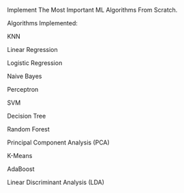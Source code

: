 Implement The Most Important ML Algorithms From Scratch.

Algorithms Implemented:

KNN

Linear Regression

Logistic Regression

Naive Bayes

Perceptron

SVM

Decision Tree

Random Forest

Principal Component Analysis (PCA)

K-Means

AdaBoost

Linear Discriminant Analysis (LDA)

